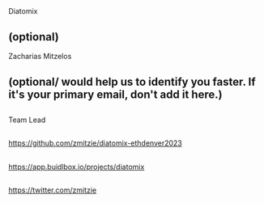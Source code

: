 ## <PROJECT NAME>
  Diatomix

## <YOUR FULL NAME> (optional)
  Zacharias Mitzelos

## <Used Email in Buidlbox> (optional/ would help us to identify you faster. If it's your primary email, don't add it here.)

## <YOUR ROLE ON THE TEAM>
  Team Lead

## <LINK TO THE PROJECT REPOSITORY>
  https://github.com/zmitzie/diatomix-ethdenver2023

## <LINK TO BUIDLBOX SUBMISSION>
  https://app.buidlbox.io/projects/diatomix

## <ANY LINKS TO YOUR SOCIALS THAT YOU WANT PEOPLE TO SEE WHO MIGHT COME ACROSS YOUR SUBMISSION IN THE FUTURE>
  https://twitter.com/zmitzie
